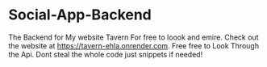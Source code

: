 # Social-App-Backend
 
The Backend for My website Tavern For free to loook and emire.  Check out the website at https://tavern-ehla.onrender.com. 
Free free to Look Through the Api. Dont steal the whole code just snippets if needed!
